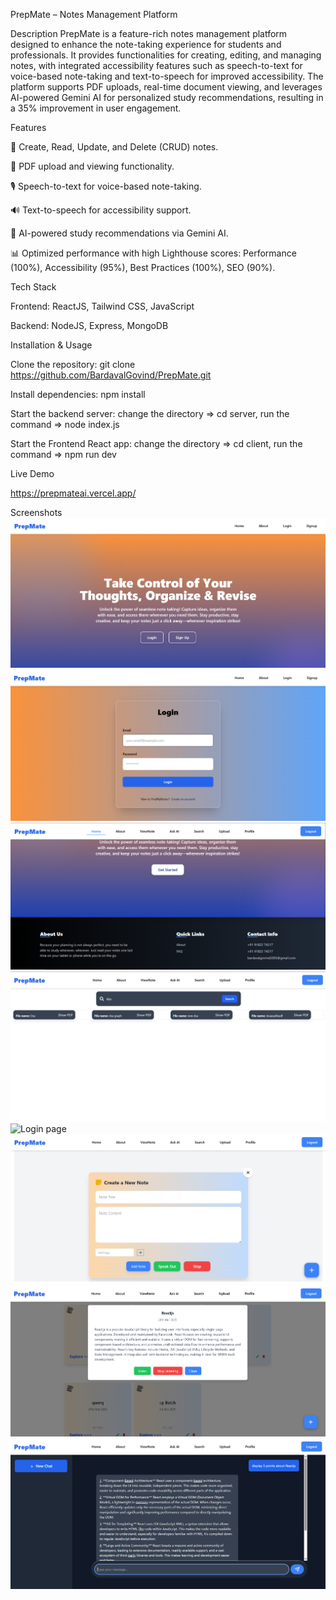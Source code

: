 PrepMate – Notes Management Platform

Description
PrepMate is a feature-rich notes management platform designed to enhance the note-taking experience for students and professionals. It provides functionalities for creating, editing, and managing notes, with integrated accessibility features such as speech-to-text for voice-based note-taking and text-to-speech for improved accessibility.
The platform supports PDF uploads, real-time document viewing, and leverages AI-powered Gemini AI for personalized study recommendations, resulting in a 35% improvement in user engagement.

Features

📝 Create, Read, Update, and Delete (CRUD) notes.

📄 PDF upload and viewing functionality.

🎙 Speech-to-text for voice-based note-taking.

🔊 Text-to-speech for accessibility support.

🤖 AI-powered study recommendations via Gemini AI.

📊 Optimized performance with high Lighthouse scores: Performance (100%), Accessibility (95%), Best Practices (100%), SEO (90%).

Tech Stack

Frontend: ReactJS, Tailwind CSS, JavaScript

Backend: NodeJS, Express, MongoDB

Installation & Usage

Clone the repository: git clone https://github.com/BardavalGovind/PrepMate.git

Install dependencies: npm install

Start the backend server: change the directory => cd server, run the command =>  node index.js

Start the Frontend React app: change the directory => cd client, run the command => npm run dev

Live Demo

https://prepmateai.vercel.app/

Screenshots
![Home page](Home.png)
![Login page](Login.png)
![Login page](Footer.png)
![Login page](pdf_view.png)
![Login page](Handwrittennotes.png)
![Login page](notes_add.png)
![Login page](notes_view.png)
![Login page](ai.png)





